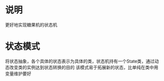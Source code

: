 # 说明
更好地实现糖果机的状态机

# 状态模式
将状态抽象，各个具体的状态表示为具体的类，状态机持有一个State类，通过动态改变类的实例达到状态转换的目的
该模式易于拓展新的状态，比单纯在类中用变量维护要好